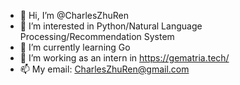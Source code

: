 - 👋 Hi, I’m @CharlesZhuRen
- 👀 I’m interested in Python/Natural Language Processing/Recommendation System
- 🌱 I’m currently learning Go
- 💞️ I’m working as an intern in https://gematria.tech/
- 📫 My email: CharlesZhuRen@gmail.com

<!---
CharlesZhuRen/CharlesZhuRen is a ✨ special ✨ repository because its `README.md` (this file) appears on your GitHub profile.
You can click the Preview link to take a look at your changes.
--->
